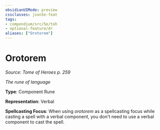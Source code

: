 ```yaml
---
obsidianUIMode: preview
cssclasses: json5e-feat
tags:
- compendium/src/5e/toh
- optional-feature/dr
aliases: ["Orotorem"]
---
```

# Orotorem
*Source: Tome of Heroes p. 259*  

*The rune of language*

**Type**: Component Rune

**Representation**: Verbal

**Spellcasting Focus**: When using *orotorem* as a spellcasting focus while casting a spell with a verbal component, you don't need to use a verbal component to cast the spell.